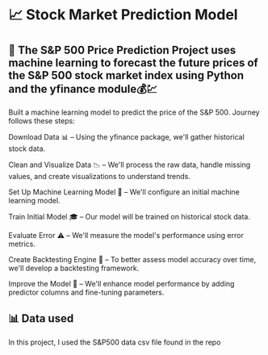 # 📈 Stock Market Prediction Model

## 🚀 The S&P 500 Price Prediction Project uses machine learning to forecast the future prices of the S&P 500 stock market index using Python and the yfinance module💰💹

Built a machine learning model to predict the price of the S&P 500. Journey follows these steps:

Download Data 📊 – Using the yfinance package, we'll gather historical stock data.

Clean and Visualize Data 📉 – We'll process the raw data, handle missing values, and create visualizations to understand trends.

Set Up Machine Learning Model 🤖 – We'll configure an initial machine learning model.

Train Initial Model 🎓 – Our model will be trained on historical stock data.

Evaluate Error ⚠️ – We'll measure the model's performance using error metrics.

Create Backtesting Engine 🔄 – To better assess model accuracy over time, we'll develop a backtesting framework.

Improve the Model 🎯 – We'll enhance model performance by adding predictor columns and fine-tuning parameters.

## 📊 Data used
In this project, I used the S&P500 data csv file found in the repo
